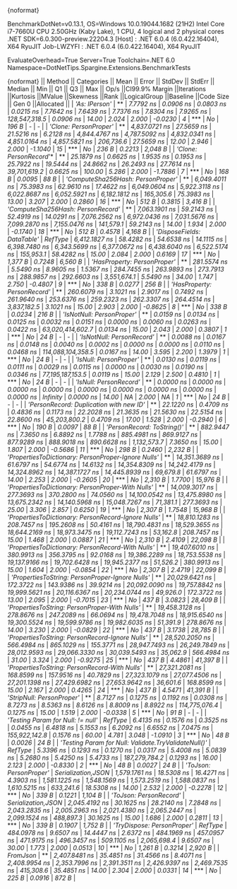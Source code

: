 {noformat}

BenchmarkDotNet=v0.13.1, OS=Windows 10.0.19044.1682 (21H2)
Intel Core i7-7660U CPU 2.50GHz (Kaby Lake), 1 CPU, 4 logical and 2 physical cores
.NET SDK=6.0.300-preview.22204.3
  [Host]     : .NET 6.0.4 (6.0.422.16404), X64 RyuJIT
  Job-LWZYFI : .NET 6.0.4 (6.0.422.16404), X64 RyuJIT

EvaluateOverhead=True  Server=True  Toolchain=.NET 6.0  
Namespace=DotNetTips.Spargine.Extensions.BenchmarkTests  

{noformat}
||                                              Method ||        Categories ||          Mean ||      Error ||     StdDev ||     StdErr ||        Median ||           Min ||            Q1 ||            Q3 ||           Max ||             Op/s ||CI99.9% Margin ||Iterations ||Kurtosis ||MValue ||Skewness ||Rank ||LogicalGroup ||Baseline ||Code Size || Gen 0 ||Allocated ||
|                                        *'As: IPerson'* |                   ** |      *7.7792 ns* |   *0.0906 ns* |   *0.0803 ns* |   *0.0215 ns* |      *7.7642 ns* |      *7.6439 ns* |      *7.7376 ns* |      *7.8304 ns* |      *7.9265 ns* |     *128,547,318.5* |      *0.0906 ns* |      *14.00* |    *2.024* |  *2.000* |  *-0.0230* |    *4* |            *** |       *No* |     *196 B* |      *-* |         *-* |
|                                *'Clone: PersonProper'* |                   ** |  *4,837.0721 ns* |  *27.5659 ns* |  *21.5216 ns* |   *6.2128 ns* |  *4,844.4767 ns* |  *4,787.5092 ns* |  *4,832.0341 ns* |  *4,851.0164 ns* |  *4,857.5821 ns* |         *206,736.6* |     *27.5659 ns* |      *12.00* |    *2.946* |  *2.000* |  *-1.1040* |   *15* |            *** |       *No* |     *236 B* | *0.2213* |   *2,048 B* |
|                               *'Clone: PersonRecord*'* |                   ** |     *25.1879 ns* |   *0.6625 ns* |   *1.9535 ns* |   *0.1953 ns* |     *25.7922 ns* |     *19.5444 ns* |     *24.8662 ns* |     *26.2493 ns* |     *27.7614 ns* |      *39,701,619.2* |      *0.6625 ns* |     *100.00* |    *5.286* |  *2.000* |  *-1.7886* |    *7* |            *** |       *No* |     *168 B* | *0.0095* |      *88 B* |
|                    *'ComputeSha256Hash: PersonProper'* |                   ** |  *6,049.4011 ns* |  *75.3983 ns* |  *62.9610 ns* |  *17.4622 ns* |  *6,049.0604 ns* |  *5,922.3118 ns* |  *6,022.8687 ns* |  *6,052.5921 ns* |  *6,182.1812 ns* |         *165,305.6* |     *75.3983 ns* |      *13.00* |    *3.207* |  *2.000* |   *0.2860* |   *16* |            *** |       *No* |     *512 B* | *0.3815* |   *3,416 B* |
|                    *'ComputeSha256Hash: PersonRecord'* |                   ** |  *7,063.1901 ns* |  *59.2143 ns* |  *52.4919 ns* |  *14.0291 ns* |  *7,076.2562 ns* |  *6,972.0436 ns* |  *7,031.5676 ns* |  *7,099.2870 ns* |  *7,155.0476 ns* |         *141,579.1* |     *59.2143 ns* |      *14.00* |    *1.934* |  *2.000* |  *-0.1740* |   *18* |            *** |       *No* |     *512 B* | *0.4578* |   *4,168 B* |
|                           *'DisposeFields: DataTable'* |            *RefType* |  *6,412.1827 ns* |  *58.4282 ns* |  *54.6538 ns* |  *14.1115 ns* |  *6,398.7480 ns* |  *6,343.5699 ns* |  *6,377.0672 ns* |  *6,438.6040 ns* |  *6,522.5174 ns* |         *155,953.1* |     *58.4282 ns* |      *15.00* |    *2.084* |  *2.000* |   *0.6169* |   *17* |            *** |       *No* |   *1,377 B* | *0.7248* |   *6,560 B* |
|                          *'HasProperty: PersonProper'* |                   ** |    *281.5574 ns* |   *5.5490 ns* |   *8.9605 ns* |   *1.5367 ns* |    *284.7455 ns* |    *263.9893 ns* |    *273.7913 ns* |    *288.9857 ns* |    *292.6603 ns* |       *3,551,674.1* |      *5.5490 ns* |      *34.00* |    *1.747* |  *2.750* |  *-0.4807* |    *9* |            *** |       *No* |     *338 B* | *0.0277* |     *256 B* |
|                          *'HasProperty: PersonRecord'* |                   ** |    *260.6079 ns* |   *3.1021 ns* |   *2.9017 ns* |   *0.7492 ns* |    *261.9640 ns* |    *253.6376 ns* |    *259.2323 ns* |    *262.3307 ns* |    *264.4514 ns* |       *3,837,182.5* |      *3.1021 ns* |      *15.00* |    *2.903* |  *2.000* |  *-0.8625* |    *8* |            *** |       *No* |     *338 B* | *0.0234* |     *216 B* |
|                            *'IsNotNull: PersonProper'* |                   ** |      *0.0159 ns* |   *0.0134 ns* |   *0.0125 ns* |   *0.0032 ns* |      *0.0151 ns* |      *0.0000 ns* |      *0.0060 ns* |      *0.0263 ns* |      *0.0422 ns* |  *63,020,414,602.7* |      *0.0134 ns* |      *15.00* |    *2.043* |  *2.000* |   *0.3807* |    *1* |            *** |       *No* |      *24 B* |      *-* |         *-* |
|                            *'IsNotNull: PersonRecord'* |                   ** |      *0.0088 ns* |   *0.0167 ns* |   *0.0148 ns* |   *0.0040 ns* |      *0.0002 ns* |      *0.0000 ns* |      *0.0000 ns* |      *0.0110 ns* |      *0.0468 ns* | *114,088,104,358.5* |      *0.0167 ns* |      *14.00* |    *3.595* |  *2.200* |   *1.3979* |    *1* |            *** |       *No* |      *24 B* |      *-* |         *-* |
|                               *'IsNull: PersonProper'* |                   ** |      *0.0130 ns* |   *0.0119 ns* |   *0.0111 ns* |   *0.0029 ns* |      *0.0115 ns* |      *0.0000 ns* |      *0.0030 ns* |      *0.0190 ns* |      *0.0346 ns* |  *77,195,187,153.5* |      *0.0119 ns* |      *15.00* |    *2.129* |  *2.500* |   *0.4810* |    *1* |            *** |       *No* |      *24 B* |      *-* |         *-* |
|                               *'IsNull: PersonRecord'* |                   ** |      *0.0000 ns* |   *0.0000 ns* |   *0.0000 ns* |   *0.0000 ns* |      *0.0000 ns* |      *0.0000 ns* |      *0.0000 ns* |      *0.0000 ns* |      *0.0000 ns* |          *Infinity* |      *0.0000 ns* |      *14.00* |       *NA* |  *2.000* |       *NA* |    *1* |            *** |       *No* |      *24 B* |      *-* |         *-* |
|              *'PersonRecord: Duplication with new ID'* |                   ** |     *22.1220 ns* |   *0.4709 ns* |   *0.4836 ns* |   *0.1173 ns* |     *22.2028 ns* |     *21.3635 ns* |     *21.5630 ns* |     *22.5154 ns* |     *22.8600 ns* |      *45,203,800.2* |      *0.4709 ns* |      *17.00* |    *1.528* |  *2.000* |  *-0.2940* |    *6* |            *** |       *No* |     *190 B* | *0.0097* |      *88 B* |
|                           *'PersonRecord: ToString()'* |                   ** |    *882.9447 ns* |   *7.3650 ns* |   *6.8892 ns* |   *1.7788 ns* |    *885.4981 ns* |    *869.9127 ns* |    *877.9289 ns* |    *888.9018 ns* |    *890.6628 ns* |       *1,132,573.7* |      *7.3650 ns* |      *15.00* |    *1.807* |  *2.000* |  *-0.5686* |   *11* |            *** |       *No* |     *298 B* | *0.2460* |   *2,232 B* |
|  *'PropertiesToDictionary: PersonProper-Ignore Nulls'* |                   ** | *14,351.3689 ns* |  *61.6797 ns* |  *54.6774 ns* |  *14.6132 ns* | *14,354.8309 ns* | *14,242.4179 ns* | *14,324.8962 ns* | *14,387.1727 ns* | *14,445.8939 ns* |          *69,679.8* |     *61.6797 ns* |      *14.00* |    *2.253* |  *2.000* |  *-0.2605* |   *20* |            *** |       *No* |   *2,310 B* | *1.7700* |  *15,976 B* |
|    *'PropertiesToDictionary: PersonProper-With Nulls'* |                   ** | *14,009.3017 ns* | *277.3693 ns* | *370.2800 ns* |  *74.0560 ns* | *14,100.0542 ns* | *13,475.8980 ns* | *13,675.2342 ns* | *14,140.5968 ns* | *15,048.7267 ns* |          *71,381.1* |    *277.3693 ns* |      *25.00* |    *3.306* |  *2.857* |   *0.6250* |   *19* |            *** |       *No* |   *2,307 B* | *1.7548* |  *15,968 B* |
|  *'PropertiesToDictionary: PersonRecord-Ignore Nulls'* |                   ** | *18,810.1283 ns* | *208.7457 ns* | *195.2608 ns* |  *50.4161 ns* | *18,790.4831 ns* | *18,529.3655 ns* | *18,644.2169 ns* | *18,973.3475 ns* | *19,112.7243 ns* |          *53,162.8* |    *208.7457 ns* |      *15.00* |    *1.468* |  *2.000* |   *0.0887* |   *21* |            *** |       *No* |   *2,310 B* | *2.4109* |  *22,098 B* |
|    *'PropertiesToDictionary: PersonRecord-With Nulls'* |                   ** | *19,407.6010 ns* | *380.9913 ns* | *356.3795 ns* |  *92.0168 ns* | *19,386.2289 ns* | *18,753.5538 ns* | *19,137.9166 ns* | *19,702.6428 ns* | *19,945.2377 ns* |          *51,526.2* |    *380.9913 ns* |      *15.00* |    *1.604* |  *2.000* |  *-0.0854* |   *22* |            *** |       *No* |   *2,307 B* | *2.4719* |  *22,099 B* |
|      *'PropertiesToString: PersonProper-Ignore Nulls'* |                   ** | *20,029.6421 ns* | *172.3722 ns* | *143.9386 ns* |  *39.9214 ns* | *20,092.0090 ns* | *19,757.8842 ns* | *19,999.5621 ns* | *20,116.6367 ns* | *20,234.0744 ns* |          *49,926.0* |    *172.3722 ns* |      *13.00* |    *2.095* |  *2.000* |  *-0.7015* |   *23* |            *** |       *No* |     *437 B* | *3.0823* |  *28,409 B* |
|        *'PropertiesToString: PersonProper-With Nulls'* |                   ** | *19,458.3128 ns* | *278.8676 ns* | *247.2089 ns* |  *66.0694 ns* | *19,478.7048 ns* | *18,915.6540 ns* | *19,300.5524 ns* | *19,599.9786 ns* | *19,982.6035 ns* |          *51,391.9* |    *278.8676 ns* |      *14.00* |    *3.230* |  *2.000* |  *-0.0829* |   *22* |            *** |       *No* |     *437 B* | *3.1738* |  *28,785 B* |
|      *'PropertiesToString: PersonRecord-Ignore Nulls'* |                   ** | *28,520.2050 ns* | *566.4984 ns* | *865.1029 ns* | *155.3771 ns* | *28,947.7493 ns* | *26,249.7849 ns* | *28,012.9593 ns* | *29,066.3330 ns* | *30,039.5493 ns* |          *35,062.9* |    *566.4984 ns* |      *31.00* |    *3.324* |  *2.000* |  *-0.9275* |   *25* |            *** |       *No* |     *437 B* | *4.4861* |  *41,397 B* |
|        *'PropertiesToString: PersonRecord-With Nulls'* |                   ** | *27,321.2081 ns* | *168.8599 ns* | *157.9516 ns* |  *40.7829 ns* | *27,323.1079 ns* | *27,077.4506 ns* | *27,201.1398 ns* | *27,429.6982 ns* | *27,653.9642 ns* |          *36,601.6* |    *168.8599 ns* |      *15.00* |    *2.167* |  *2.000* |   *0.4265* |   *24* |            *** |       *No* |     *437 B* | *4.5471* |  *41,391 B* |
|                            *'StripNull: PersonProper'* |                   ** |      *8.7127 ns* |   *0.1275 ns* |   *0.1192 ns* |   *0.0308 ns* |      *8.7273 ns* |      *8.5363 ns* |      *8.6126 ns* |      *8.8009 ns* |      *8.8922 ns* |     *114,775,076.4* |      *0.1275 ns* |      *15.00* |    *1.519* |  *2.000* |  *-0.0338* |    *5* |            *** |       *No* |      *91 B* |      *-* |         *-* |
|                    *'Testing Param for Null: != null'* |            *RefType* |      *6.4135 ns* |   *0.1576 ns* |   *0.3525 ns* |   *0.0455 ns* |      *6.4818 ns* |      *5.1553 ns* |      *6.2092 ns* |      *6.6552 ns* |      *7.0475 ns* |     *155,922,142.8* |      *0.1576 ns* |      *60.00* |    *4.781* |  *3.048* |  *-1.0910* |    *3* |            *** |       *No* |      *48 B* | *0.0026* |      *24 B* |
| *'Testing Param for Null: Validate.TryValidateNull()'* |            *RefType* |      *5.3396 ns* |   *0.1293 ns* |   *0.1270 ns* |   *0.0317 ns* |      *5.4008 ns* |      *5.0839 ns* |      *5.2680 ns* |      *5.4250 ns* |      *5.4733 ns* |     *187,279,784.2* |      *0.1293 ns* |      *16.00* |    *2.123* |  *2.000* |  *-0.8330* |    *2* |            *** |       *No* |      *48 B* | *0.0027* |      *24 B* |
|                               *'ToJson: PersonProper'* | *Serialization,JSON* |  *1,579.1761 ns* |  *18.5308 ns* |  *16.4271 ns* |   *4.3903 ns* |  *1,581.1225 ns* |  *1,548.1569 ns* |  *1,573.2519 ns* |  *1,588.0837 ns* |  *1,610.5215 ns* |         *633,241.6* |     *18.5308 ns* |      *14.00* |    *2.532* |  *2.000* |  *-0.2278* |   *12* |            *** |       *No* |     *339 B* | *0.1221* |   *1,104 B* |
|                               *'ToJson: PersonRecord'* | *Serialization,JSON* |  *2,045.4192 ns* |  *30.1625 ns* |  *28.2140 ns* |   *7.2848 ns* |  *2,043.2835 ns* |  *2,005.2963 ns* |  *2,021.4380 ns* |  *2,065.2447 ns* |  *2,099.1524 ns* |         *488,897.3* |     *30.1625 ns* |      *15.00* |    *1.686* |  *2.000* |   *0.2811* |   *13* |            *** |       *No* |     *339 B* | *0.1907* |   *1,752 B* |
|                           *'TryDispose: PersonProper'* |            *RefType* |    *484.0978 ns* |   *9.6507 ns* |  *14.4447 ns* |   *2.6372 ns* |    *484.1969 ns* |    *457.0957 ns* |    *471.9175 ns* |    *496.3457 ns* |    *509.1105 ns* |       *2,065,698.4* |      *9.6507 ns* |      *30.00* |    *1.773* |  *2.000* |   *0.0513* |   *10* |            *** |       *No* |   *1,261 B* | *0.3214* |   *2,920 B* |
|                                             *FromJson* |                   ** |  *2,407.8481 ns* |  *35.4851 ns* |  *31.4566 ns* |   *8.4071 ns* |  *2,408.9954 ns* |  *2,353.7996 ns* |  *2,391.3511 ns* |  *2,426.9397 ns* |  *2,469.7535 ns* |         *415,308.6* |     *35.4851 ns* |      *14.00* |    *2.304* |  *2.000* |   *0.0331* |   *14* |            *** |       *No* |     *225 B* | *0.0916* |     *872 B* |
